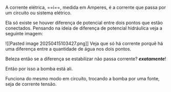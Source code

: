 
A corrente elétrica, ==i==, medida em Amperes, é a corrente que passa por um circuito ou sistema elétrico. 

Ela só existe se houver diferença de potencial entre dois pontos que estão conectados. Pensando na ideia de diferença de potencial hidráulica veja a seguinte imagem:

![[Pasted image 20250415103427.png]]
Veja que só há corrente porquê há uma diferença entre a quantidade de água nos dois pontos. 

Beleza então se a diferença se estabilizar não passa corrente? ***exatamente***!

Então por isso a bomba está ali.


Funciona do mesmo modo em circuito, trocando a bomba por uma fonte, seja de corrente tensão.

